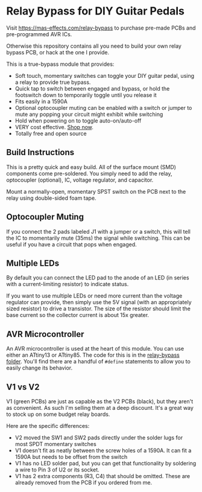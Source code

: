 # Relay Bypass for DIY Guitar Pedals

Visit <https://mas-effects.com/relay-bypass> to purchase pre-made PCBs and pre-programmed AVR ICs.

Otherwise this repository contains all you need to build your own relay bypass PCB,
or hack at the one I provide.

This is a true-bypass module that provides:

* Soft touch, momentary switches can toggle your DIY guitar pedal, using a relay to provide true bypass.
* Quick tap to switch between engaged and bypass, or hold the footswitch down to temporarily toggle until you release it
* Fits easily in a 1590A
* Optional optocoupler muting can be enabled with a switch or jumper to mute any popping your circuit might exhibit while switching
* Hold when powering on to toggle auto-on/auto-off
* VERY cost effective. [Shop now](https://mas-effects.square.site/shop/diy/5).
* Totally free and open source

## Build Instructions

This is a pretty quick and easy build. All of the surface mount (SMD) components come pre-soldered. You simply need to add the relay, optocoupler (optional), IC, voltage regulator, and capacitor.

Mount a normally-open, momentary SPST switch on the PCB next to the relay using double-sided foam tape.

## Optocoupler Muting

If you connect the 2 pads labeled J1 with a jumper or a switch, this will tell the IC to momentarily mute (35ms) the signal while switching. This can be useful if you have a circuit that pops when engaged.

## Multiple LEDs

By default you can connect the LED pad to the anode of an LED (in series with a current-limiting resistor) to indicate status.

If you want to use multiple LEDs or need more current than the voltage regulator can provide, then simply use the 5V signal (with an appropriately sized resistor) to drive a transistor. The size of the resistor should limit the base current so the collector current is about 15x greater.

## AVR Microcontroller 

An AVR microcontroller is used at the heart of this module.  You can use either an ATtiny13 or ATtiny85.  The code for this is in the [relay-bypass folder](./relay-bypass/relay-bypass.ino).  You'll find there are a handful of `#define` statements to allow you to easily change its behavior.

## V1 vs V2

V1 (green PCBs) are just as capable as the V2 PCBs (black), but they aren't as convenient. As such I'm selling them at a deep discount. It's a great way to stock up on some budget relay boards.

Here are the specific differences:

* V2 moved the SW1 and SW2 pads directly under the solder lugs for most SPDT momentary switches
* V1 doesn't fit as neatly between the screw holes of a 1590A. It can fit a 1590A but needs to be offset from the switch
* V1 has no LED solder pad, but you can get that functionality by soldering a wire to Pin 3 of U2 or its socket.
* V1 has 2 extra components (R3, C4) that should be omitted. These are already removed from the PCB if you ordered from me.
